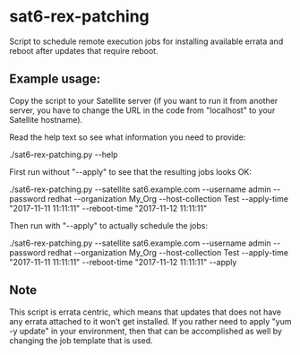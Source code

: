 # sat6-rex-patching

Script to schedule remote execution jobs for installing available errata and reboot after updates that require reboot. 

## Example usage:

Copy the script to your Satellite server (if you want to run it from another server, you have to change the URL in the code from "localhost" to your Satellite hostname).

Read the help text so see what information you need to provide:

./sat6-rex-patching.py --help

First run without "--apply" to see that the resulting jobs looks OK:

./sat6-rex-patching.py --satellite sat6.example.com --username admin --password redhat --organization My_Org --host-collection Test --apply-time "2017-11-11 11:11:11" --reboot-time "2017-11-12 11:11:11"

Then run with "--apply" to actually schedule the jobs:

./sat6-rex-patching.py --satellite sat6.example.com --username admin --password redhat --organization My_Org --host-collection Test --apply-time "2017-11-11 11:11:11" --reboot-time "2017-11-12 11:11:11" --apply

## Note

This script is errata centric, which means that updates that does not have any errata attached to it won't get installed. If you rather need to apply "yum -y update" in your environment, then that can be accomplished as well by changing the job template that is used.
